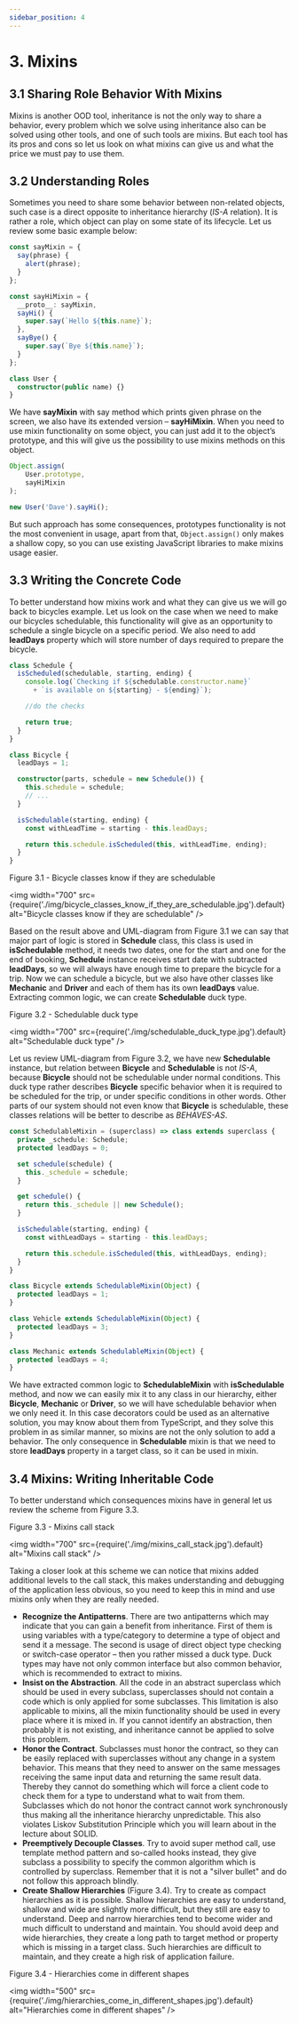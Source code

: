 ```yaml
---
sidebar_position: 4
---
```


# 3. Mixins

## 3.1 Sharing Role Behavior With Mixins

Mixins is another OOD tool, inheritance is not the only way to share a behavior, every problem which we solve using inheritance also can be solved using other tools, and one of such tools are mixins. But each tool has its pros and cons so let us look on what mixins can give us and what the price we must pay to use them.

## 3.2 Understanding Roles

Sometimes you need to share some behavior between non-related objects, such case is a direct opposite to inheritance hierarchy (_IS-A_ relation). It is rather a role, which object can play on some state of its lifecycle. Let us review some basic example below:

```ts title="Listing 3.1"
const sayMixin = {
  say(phrase) {
    alert(phrase);
  }
};

const sayHiMixin = {
  __proto__: sayMixin,
  sayHi() {
    super.say(`Hello ${this.name}`);
  },
  sayBye() {
    super.say(`Bye ${this.name}`);
  }
};

class User {
  constructor(public name) {}
}
```

We have **sayMixin** with say method which prints given phrase on the screen, we also have its extended version – **sayHiMixin**. When you need to use mixin functionality on some object, you can just add it to the object’s prototype, and this will give us the possibility to use mixins methods on this object.

```ts title="Listing 3.2"
Object.assign(
    User.prototype,
    sayHiMixin
);

new User('Dave').sayHi();
```

But such approach has some consequences, prototypes functionality is not the most convenient in usage, apart from that, `Object.assign()` only makes a shallow copy, so you can use existing JavaScript libraries to make mixins usage easier.

## 3.3 Writing the Concrete Code

To better understand how mixins work and what they can give us we will go back to bicycles example. Let us look on the case when we need to make our bicycles schedulable, this functionality will give as an opportunity to schedule a single bicycle on a specific period. We also need to add **leadDays** property which will store number of days required to prepare the bicycle.

```ts title="Listing 3.3"
class Schedule {
  isScheduled(schedulable, starting, ending) {
    console.log(`Checking if ${schedulable.constructor.name}`
      + `is available on ${starting} - ${ending}`);

    //do the checks

    return true;
  }
}

class Bicycle {
  leadDays = 1;

  constructor(parts, schedule = new Schedule()) {
    this.schedule = schedule;
    // ...
  }

  isSchedulable(starting, ending) {
    const withLeadTime = starting - this.leadDays;

    return this.schedule.isScheduled(this, withLeadTime, ending);
  }
}
```

Figure 3.1 - Bicycle classes know if they are schedulable

<img
    width="700"
    src={require('./img/bicycle_classes_know_if_they_are_schedulable.jpg').default}
    alt="Bicycle classes know if they are schedulable"
/>

Based on the result above and UML-diagram from Figure 3.1 we can say that major part of logic is stored in **Schedule** class, this class is used in **isSchedulable** method, it needs two dates, one for the start and one for the end of booking, **Schedule** instance receives start date with subtracted **leadDays**, so we will always have enough time to prepare the bicycle for a trip. Now we can schedule a bicycle, but we also have other classes like **Mechanic** and **Driver** and each of them has its own **leadDays** value. Extracting common logic, we can create **Schedulable** duck type.

Figure 3.2 - Schedulable duck type

<img
    width="700"
    src={require('./img/schedulable_duck_type.jpg').default}
    alt="Schedulable duck type"
/>

Let us review UML-diagram from Figure 3.2, we have new **Schedulable** instance, but relation between **Bicycle** and **Schedulable** is not _IS-A_, because **Bicycle** should not be schedulable under normal conditions. This duck type rather describes **Bicycle** specific behavior when it is required to be scheduled for the trip, or under specific conditions in other words. Other parts of our system should not even know that **Bicycle** is schedulable, these classes relations will be better to describe as _BEHAVES-AS_.

```ts title="Listing 3.4"
const SchedulableMixin = (superclass) => class extends superclass {
  private _schedule: Schedule;
  protected leadDays = 0;

  set schedule(schedule) {
    this._schedule = schedule;
  }

  get schedule() {
    return this._schedule || new Schedule();
  }

  isSchedulable(starting, ending) {
    const withLeadDays = starting - this.leadDays;

    return this.schedule.isScheduled(this, withLeadDays, ending);
  }
}

class Bicycle extends SchedulableMixin(Object) {
  protected leadDays = 1;
}

class Vehicle extends SchedulableMixin(Object) {
  protected leadDays = 3;
}

class Mechanic extends SchedulableMixin(Object) {
  protected leadDays = 4;
}
```

We have extracted common logic to **SchedulableMixin** with **isSchedulable** method, and now we can easily mix it to any class in our hierarchy, either **Bicycle**, **Mechanic** or **Driver**, so we will have schedulable behavior when we only need it. In this case decorators could be used as an alternative solution, you may know about them from TypeScript, and they solve this problem in as similar manner, so mixins are not the only solution to add a behavior. The only consequence in **Schedulable** mixin is that we need to store **leadDays** property in a target class, so it can be used in mixin.

## 3.4 Mixins: Writing Inheritable Code

To better understand which consequences mixins have in general let us review the scheme from Figure 3.3.

Figure 3.3 - Mixins call stack

<img
    width="700"
    src={require('./img/mixins_call_stack.jpg').default}
    alt="Mixins call stack"
/>

Taking a closer look at this scheme we can notice that mixins added additional levels to the call stack, this makes understanding and debugging of the application less obvious, so you need to keep this in mind and use mixins only when they are really needed.
- **Recognize the Antipatterns**. There are two antipatterns which may indicate that you can gain a benefit from inheritance. First of them is using variables with a type/category to determine a type of object and send it a message. The second is usage of direct object type checking or switch-case operator – then you rather missed a duck type. Duck types may have not only common interface but also common behavior, which is recommended to extract to mixins.
- **Insist on the Abstraction**. All the code in an abstract superclass which should be used in every subclass, superclasses should not contain a code which is only applied for some subclasses. This limitation is also applicable to mixins, all the mixin functionality should be used in every place where it is mixed in. If you cannot identify an abstraction, then probably it is not existing, and inheritance cannot be applied to solve this problem.
- **Honor the Contract**. Subclasses must honor the contract, so they can be easily replaced with superclasses without any change in a system behavior. This means that they need to answer on the same messages receiving the same input data and returning the same result data. Thereby they cannot do something which will force a client code to check them for a type to understand what to wait from them. Subclasses which do not honor the contract cannot work synchronously thus making all the inheritance hierarchy unpredictable. This also violates Liskov Substitution Principle which you will learn about in the lecture about SOLID.
- **Preemptively Decouple Classes**. Try to avoid super method call, use template method pattern and so-called hooks instead, they give subclass a possibility to specify the common algorithm which is controlled by superclass. Remember that it is not a "silver bullet" and do not follow this approach blindly.
- **Create Shallow Hierarchies** (Figure 3.4). Try to create as compact hierarchies as it is possible. Shallow hierarchies are easy to understand, shallow and wide are slightly more difficult, but they still are easy to understand. Deep and narrow hierarchies tend to become wider and much difficult to understand and maintain. You should avoid deep and wide hierarchies, they create a long path to target method or property which is missing in a target class. Such hierarchies are difficult to maintain, and they create a high risk of application failure.

Figure 3.4 - Hierarchies come in different shapes

<img
    width="500"
    src={require('./img/hierarchies_come_in_different_shapes.jpg').default}
    alt="Hierarchies come in different shapes"
/>
